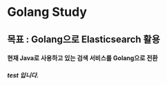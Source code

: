 # Golang Study

## 목표 : Golang으로 Elasticsearch 활용

#### 현재 Java로 사용하고 있는 검색 서비스를 Golang으로 전환

##### test 입니다.